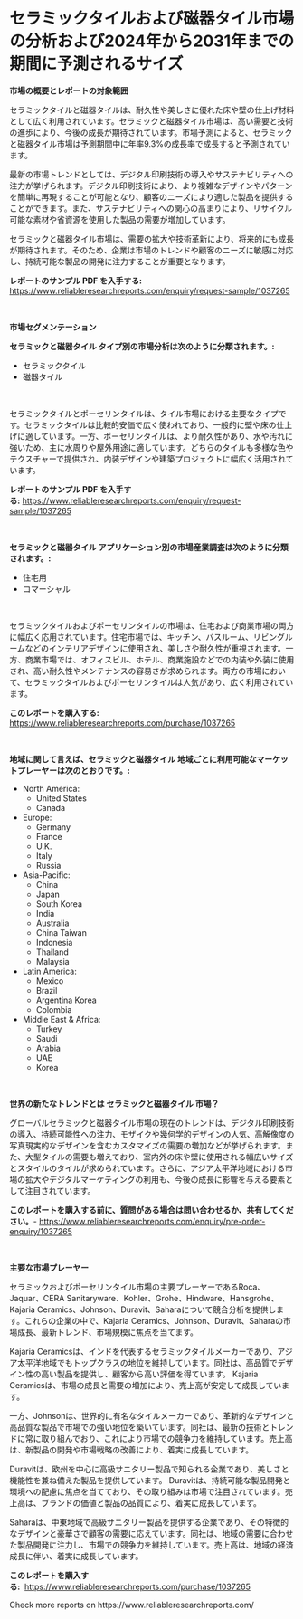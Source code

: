 <p><h1>セラミックタイルおよび磁器タイル市場の分析および2024年から2031年までの期間に予測されるサイズ</h1></p><p><strong>市場の概要とレポートの対象範囲</strong></p>
<p><p>セラミックタイルと磁器タイルは、耐久性や美しさに優れた床や壁の仕上げ材料として広く利用されています。セラミックと磁器タイル市場は、高い需要と技術の進歩により、今後の成長が期待されています。市場予測によると、セラミックと磁器タイル市場は予測期間中に年率9.3%の成長率で成長すると予測されています。</p><p>最新の市場トレンドとしては、デジタル印刷技術の導入やサステナビリティへの注力が挙げられます。デジタル印刷技術により、より複雑なデザインやパターンを簡単に再現することが可能となり、顧客のニーズにより適した製品を提供することができます。また、サステナビリティへの関心の高まりにより、リサイクル可能な素材や省資源を使用した製品の需要が増加しています。</p><p>セラミックと磁器タイル市場は、需要の拡大や技術革新により、将来的にも成長が期待されます。そのため、企業は市場のトレンドや顧客のニーズに敏感に対応し、持続可能な製品の開発に注力することが重要となります。</p></p>
<p><strong>レポートのサンプル PDF を入手する:</strong> <a href="https://www.reliableresearchreports.com/enquiry/request-sample/1037265">https://www.reliableresearchreports.com/enquiry/request-sample/1037265</a></p>
<p>&nbsp;</p>
<p><strong>市場セグメンテーション</strong></p>
<p><strong>セラミックと磁器タイル タイプ別の市場分析は次のように分類されます。:</strong></p>
<p><ul><li>セラミックタイル</li><li>磁器タイル</li></ul></p>
<p>&nbsp;</p>
<p><p>セラミックタイルとポーセリンタイルは、タイル市場における主要なタイプです。セラミックタイルは比較的安価で広く使われており、一般的に壁や床の仕上げに適しています。一方、ポーセリンタイルは、より耐久性があり、水や汚れに強いため、主に水周りや屋外用途に適しています。どちらのタイルも多様な色やテクスチャーで提供され、内装デザインや建築プロジェクトに幅広く活用されています。</p></p>
<p><strong>レポートのサンプル PDF を入手する:</strong>&nbsp;<a href="https://www.reliableresearchreports.com/enquiry/request-sample/1037265">https://www.reliableresearchreports.com/enquiry/request-sample/1037265</a></p>
<p>&nbsp;</p>
<p><strong> セラミックと磁器タイル アプリケーション別の市場産業調査は次のように分類されます。:</strong></p>
<p><ul><li>住宅用</li><li>コマーシャル</li></ul></p>
<p>&nbsp;</p>
<p><p>セラミックタイルおよびポーセリンタイルの市場は、住宅および商業市場の両方に幅広く応用されています。住宅市場では、キッチン、バスルーム、リビングルームなどのインテリアデザインに使用され、美しさや耐久性が重視されます。一方、商業市場では、オフィスビル、ホテル、商業施設などでの内装や外装に使用され、高い耐久性やメンテナンスの容易さが求められます。両方の市場において、セラミックタイルおよびポーセリンタイルは人気があり、広く利用されています。</p></p>
<p><strong>このレポートを購入する:</strong>&nbsp; <a href="https://www.reliableresearchreports.com/purchase/1037265">https://www.reliableresearchreports.com/purchase/1037265</a></p>
<p>&nbsp;</p>
<p><strong>地域に関して言えば、セラミックと磁器タイル 地域ごとに利用可能なマーケットプレーヤーは次のとおりです。:</strong></p>
<p><ul>
    <li>
        North America:
        <ul>
            <li>United States</li>
            <li>Canada</li>
        </ul>
    </li>
    <li>
        Europe:
        <ul>
            <li>Germany</li>
            <li>France</li>
            <li>U.K.</li>
            <li>Italy</li>
            <li>Russia</li>
        </ul>
    </li>
    <li>
        Asia-Pacific:
        <ul>
            <li>China</li>
            <li>Japan</li>
            <li>South Korea</li>
            <li>India</li>
            <li>Australia</li>
            <li>China Taiwan</li>
            <li>Indonesia</li>
            <li>Thailand</li>
            <li>Malaysia</li>
        </ul>
    </li>
    <li>
        Latin America:
        <ul>
            <li>Mexico</li>
            <li>Brazil</li>
            <li>Argentina Korea</li>
            <li>Colombia</li>
        </ul>
    </li>
    <li>
        Middle East & Africa:
        <ul>
            <li>Turkey</li>
            <li>Saudi</li>
            <li>Arabia</li>
            <li>UAE</li>
            <li>Korea</li>
        </ul>
    </li>
    </ul></p>
<p>&nbsp;</p>
<p><strong>世界の新たなトレンドとは セラミックと磁器タイル 市場？</strong></p>
<p><p>グローバルセラミックと磁器タイル市場の現在のトレンドは、デジタル印刷技術の導入、持続可能性への注力、モザイクや幾何学的デザインの人気、高解像度の写真現実的なデザインを含むカスタマイズの需要の増加などが挙げられます。また、大型タイルの需要も増えており、室内外の床や壁に使用される幅広いサイズとスタイルのタイルが求められています。さらに、アジア太平洋地域における市場の拡大やデジタルマーケティングの利用も、今後の成長に影響を与える要素として注目されています。</p></p>
<p><strong>このレポートを購入する前に、質問がある場合は問い合わせるか、共有してください。</strong>- <a href="https://www.reliableresearchreports.com/enquiry/pre-order-enquiry/1037265">https://www.reliableresearchreports.com/enquiry/pre-order-enquiry/1037265</a></p>
<p>&nbsp;</p>
<p><strong>主要な市場プレーヤー</strong></p>
<p><p>セラミックおよびポーセリンタイル市場の主要プレーヤーであるRoca、Jaquar、CERA Sanitaryware、Kohler、Grohe、Hindware、Hansgrohe、Kajaria Ceramics、Johnson、Duravit、Saharaについて競合分析を提供します。これらの企業の中で、Kajaria Ceramics、Johnson、Duravit、Saharaの市場成長、最新トレンド、市場規模に焦点を当てます。</p><p>Kajaria Ceramicsは、インドを代表するセラミックタイルメーカーであり、アジア太平洋地域でもトップクラスの地位を維持しています。同社は、高品質でデザイン性の高い製品を提供し、顧客から高い評価を得ています。 Kajaria Ceramicsは、市場の成長と需要の増加により、売上高が安定して成長しています。</p><p>一方、Johnsonは、世界的に有名なタイルメーカーであり、革新的なデザインと高品質な製品で市場での強い地位を築いています。同社は、最新の技術とトレンドに常に取り組んでおり、これにより市場での競争力を維持しています。売上高は、新製品の開発や市場戦略の改善により、着実に成長しています。</p><p>Duravitは、欧州を中心に高級サニタリー製品で知られる企業であり、美しさと機能性を兼ね備えた製品を提供しています。 Duravitは、持続可能な製品開発と環境への配慮に焦点を当てており、その取り組みは市場で注目されています。売上高は、ブランドの価値と製品の品質により、着実に成長しています。</p><p>Saharaは、中東地域で高級サニタリー製品を提供する企業であり、その特徴的なデザインと豪華さで顧客の需要に応えています。同社は、地域の需要に合わせた製品開発に注力し、市場での競争力を維持しています。売上高は、地域の経済成長に伴い、着実に成長しています。</p></p>
<p><strong>このレポートを購入する:</strong>&nbsp;&nbsp;<a href="https://www.reliableresearchreports.com/purchase/1037265">https://www.reliableresearchreports.com/purchase/1037265</a></p>
<p>Check more reports on https://www.reliableresearchreports.com/</p>